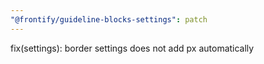 ```yaml
---
"@frontify/guideline-blocks-settings": patch
---
```


fix(settings): border settings does not add px automatically

